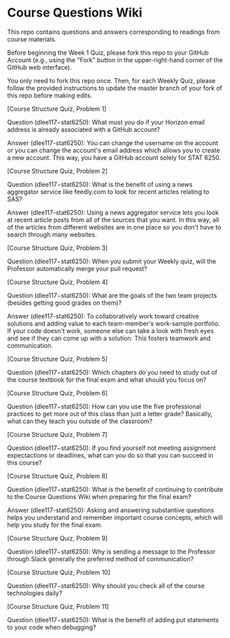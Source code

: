 # Course Questions Wiki

This repo contains questions and answers corresponding to readings from course materials.

Before beginning the Week 1 Quiz, please fork this repo to your GitHub Account (e.g., using the "Fork" button in the upper-right-hand corner of the GitHub web interface).

You only need to fork this repo once. Then, for each Weekly Quiz, please follow the provided instructions to update the master branch of your fork of this repo before making edits.


[Course Structure Quiz, Problem 1]

Question (dlee117−stat6250): What must you do if your Horizon email address is already associated with a GitHub account?

Answer (dlee117-stat6250): You can change the username on the account or you can change the account's email address which allows you to create a new account. This way, you have a GitHub account solely for STAT 6250.

[Course Structure Quiz, Problem 2]

Question (dlee117−stat6250): What is the benefit of using a news aggregator service like feedly.com to look for recent articles relating to SAS?

Answer (dlee117-stat6250): Using a news aggregator service lets you look at recent article posts from all of the sources that you want. In this way, all of the articles from different websites are in one place so you don't have to search through many websites.

[Course Structure Quiz, Problem 3]

Question (dlee117−stat6250): When you submit your Weekly quiz, will the Professor automatically merge your pull request? 

[Course Structure Quiz, Problem 4]

Question (dlee117−stat6250): What are the goals of the two team projects (besides getting good grades on them)?

Answer (dlee117-stat6250): To collaboratively work toward creative solutions and adding value to each team-member's work-sample portfolio. If your code doesn't work, someone else can take a look with fresh eyes and see if they can come up with a solution. This fosters teamwork and communication.

[Course Structure Quiz, Problem 5]

Question (dlee117−stat6250): Which chapters do you need to study out of the course textbook for the final exam and what should you focus on?

[Course Structure Quiz, Problem 6]

Question (dlee117−stat6250): How can you use the five professional practices to get more out of this class than just a letter grade? Basically, what can they teach you outside of the classroom?

[Course Structure Quiz, Problem 7]

Question (dlee117−stat6250): If you find yourself not meeting assignment expectactions or deadlines, what can you do so that you can succeed in this course?

[Course Structure Quiz, Problem 8]

Question (dlee117−stat6250): What is the benefit of continuing to contribute to the Course Questions Wiki when preparing for the final exam?

Answer (dlee117-stat6250): Asking and answering substantive questions helps you understand and remember important course concepts, which will help you study for the final exam.

[Course Structure Quiz, Problem 9]

Question (dlee117−stat6250): Why is sending a message to the Professor through Slack generally the preferred method of communication?

[Course Structure Quiz, Problem 10]

Question (dlee117−stat6250): Why should you check all of the course technologies daily? 

[Course Structure Quiz, Problem 11]

Question (dlee117−stat6250): What is the benefit of adding put statements to your code when debugging?
